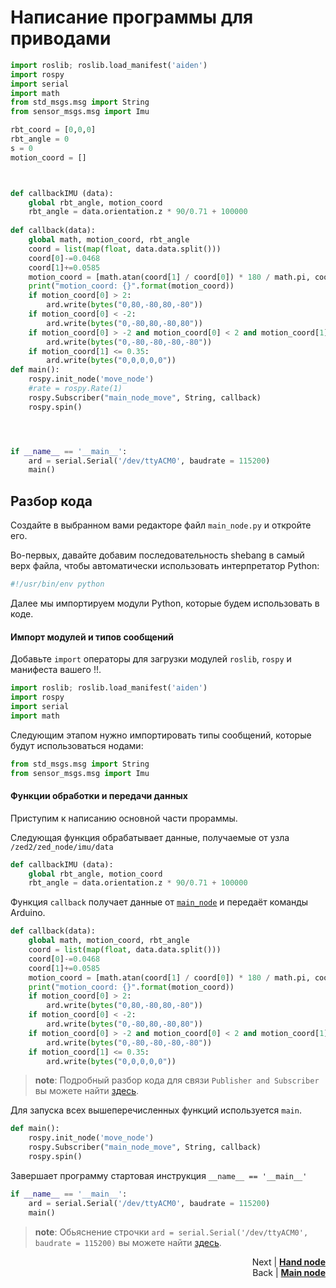 # Написание программы для приводами

``` python
import roslib; roslib.load_manifest('aiden')
import rospy
import serial
import math
from std_msgs.msg import String
from sensor_msgs.msg import Imu

rbt_coord = [0,0,0]
rbt_angle = 0
s = 0
motion_coord = []



def callbackIMU (data):
	global rbt_angle, motion_coord
	rbt_angle = data.orientation.z * 90/0.71 + 100000
	
def callback(data):
	global math, motion_coord, rbt_angle 
	coord = list(map(float, data.data.split()))
	coord[0]-=0.0468
	coord[1]+=0.0585
	motion_coord = [math.atan(coord[1] / coord[0]) * 180 / math.pi, coord[0]]
	print("motion_coord: {}".format(motion_coord))
	if motion_coord[0] > 2:
		ard.write(bytes("0,80,-80,80,-80"))
	if motion_coord[0] < -2:
		ard.write(bytes("0,-80,80,-80,80"))
	if motion_coord[0] > -2 and motion_coord[0] < 2 and motion_coord[1] > 0.35:
		ard.write(bytes("0,-80,-80,-80,-80"))
	if motion_coord[1] <= 0.35:
		ard.write(bytes("0,0,0,0,0"))
def main():
	rospy.init_node('move_node')
	#rate = rospy.Rate(1)
	rospy.Subscriber("main_node_move", String, callback)
	rospy.spin()




if __name__ == '__main__':
	ard = serial.Serial('/dev/ttyACM0', baudrate = 115200)
	main()
```

## Разбор кода

Создайте в выбранном вами редакторе файл `main_node.py` и откройте его.

Во-первых, давайте добавим последовательность shebang в самый верх файла, чтобы автоматически использовать интерпретатор Python:
``` python
#!/usr/bin/env python
```
Далее мы импортируем модули Python, которые будем использовать в коде.

#### Импорт модулей и типов сообщений

Добавьте `import` операторы для загрузки модулей `roslib`, `rospy` и манифеста вашего !!.

``` python
import roslib; roslib.load_manifest('aiden')
import rospy
import serial
import math
```

Следующим этапом нужно импортировать типы сообщений, которые будут использоваться нодами:

``` python
from std_msgs.msg import String
from sensor_msgs.msg import Imu
```

#### Функции обработки и передачи данных 
Приступим к написанию основной части прораммы.

Следующая функция обрабатывает данные, получаемые от узла `/zed2/zed_node/imu/data`
``` python
def callbackIMU (data):
	global rbt_angle, motion_coord
	rbt_angle = data.orientation.z * 90/0.71 + 100000
```

Функция `callback` получает данные от [`main_node`](main_node.md) и передаёт команды Arduino.

``` python
def callback(data):
	global math, motion_coord, rbt_angle 
	coord = list(map(float, data.data.split()))
	coord[0]-=0.0468
	coord[1]+=0.0585
	motion_coord = [math.atan(coord[1] / coord[0]) * 180 / math.pi, coord[0]]
	print("motion_coord: {}".format(motion_coord))
	if motion_coord[0] > 2:
		ard.write(bytes("0,80,-80,80,-80"))
	if motion_coord[0] < -2:
		ard.write(bytes("0,-80,80,-80,80"))
	if motion_coord[0] > -2 and motion_coord[0] < 2 and motion_coord[1] > 0.35:
		ard.write(bytes("0,-80,-80,-80,-80"))
	if motion_coord[1] <= 0.35:
		ard.write(bytes("0,0,0,0,0"))
```

> **note**: Подробный разбор кода для связи `Publisher and Subscriber` вы можете найти [здесь](publisher_and_subscriber.md).

Для запуска всех вышеперечисленных функций используется `main`.
``` python
def main():
	rospy.init_node('move_node')
	rospy.Subscriber("main_node_move", String, callback)
	rospy.spin()
```

Завершает программу стартовая инструкция `__name__ == '__main__'`
``` python
if __name__ == '__main__':
	ard = serial.Serial('/dev/ttyACM0', baudrate = 115200)
	main()
```

> **note**: Обьяснение строчки `ard = serial.Serial('/dev/ttyACM0', baudrate = 115200)` вы можете найти [здесь](arduino.md).

<p align="right">Next | <b><a href="hand_node.md">Hand node</a></b>
<br/>
Back | <b><a href="main_node.md">Main node</a></b></p>
